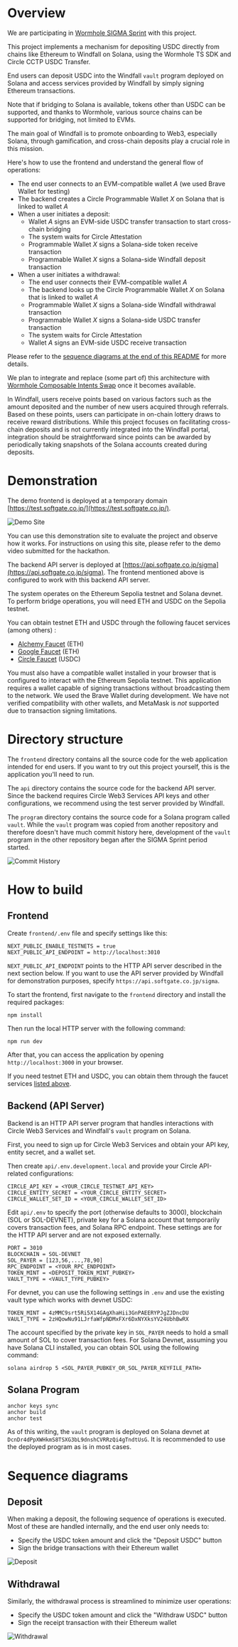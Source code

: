 # Overview

We are participating in [Wormhole SIGMA Sprint](https://sigma.wormhole.com/sprint) with this project.

This project implements a mechanism for depositing USDC directly from chains like Ethereum to Windfall on Solana, using the Wormhole TS SDK and Circle CCTP USDC Transfer.

End users can deposit USDC into the Windfall `vault` program deployed on Solana and access services provided by Windfall by simply signing Ethereum transactions.

Note that if bridging to Solana is available, tokens other than USDC can be supported, and thanks to Wormhole, various source chains can be supported for bridging, not limited to EVMs.

The main goal of Windfall is to promote onboarding to Web3, especially Solana, through gamification, and cross-chain deposits play a crucial role in this mission.

Here's how to use the frontend and understand the general flow of operations:

- The end user connects to an EVM-compatible wallet *A* (we used Brave Wallet for testing)
- The backend creates a Circle Programmable Wallet *X* on Solana that is linked to wallet *A*
- When a user initiates a deposit:
  - Wallet *A* signs an EVM-side USDC transfer transaction to start cross-chain bridging
  - The system waits for Circle Attestation
  - Programmable Wallet *X* signs a Solana-side token receive transaction
  - Programmable Wallet *X* signs a Solana-side Windfall deposit transaction
- When a user initiates a withdrawal:
  - The end user connects their EVM-compatible wallet *A*
  - The backend looks up the Circle Programmable Wallet *X* on Solana that is linked to wallet *A*
  - Programmable Wallet *X* signs a Solana-side Windfall withdrawal transaction
  - Programmable Wallet *X* signs a Solana-side USDC transfer transaction
  - The system waits for Circle Attestation
  - Wallet *A* signs an EVM-side USDC receive transaction

Please refer to the [sequence diagrams at the end of this README](#diagrams) for more details.

We plan to integrate and replace (some part of) this architecture with [Wormhole Composable Intents Swap](https://wormhole.com/blog/wormhole-launches-era3-adding-intents-protocol-and-major-user-experience) once it becomes available.

In Windfall, users receive points based on various factors such as the amount deposited and the number of new users acquired through referrals.
Based on these points, users can participate in on-chain lottery draws to receive reward distributions.
While this project focuses on facilitating cross-chain deposits and is not currently integrated into the Windfall portal, integration should be straightforward since points can be awarded by periodically taking snapshots of the Solana accounts created during deposits.

# Demonstration

The demo frontend is deployed at a temporary domain [https://test.softgate.co.jp/](https://test.softgate.co.jp/).

![Demo Site](Frontend.png)

You can use this demonstration site to evaluate the project and observe how it works.
For instructions on using this site, please refer to the demo video submitted for the hackathon.

The backend API server is deployed at [https://api.softgate.co.jp/sigma](https://api.softgate.co.jp/sigma).
The frontend mentioned above is configured to work with this backend API server.

The system operates on the Ethereum Sepolia testnet and Solana devnet.
To perform bridge operations, you will need ETH and USDC on the Sepolia testnet.

You can obtain testnet ETH and USDC through the following faucet services (among others) <a id="faucets">:</a>

- [Alchemy Faucet](https://www.alchemy.com/faucets/ethereum-sepolia) (ETH)
- [Google Faucet](https://cloud.google.com/application/web3/faucet/ethereum/sepolia) (ETH)
- [Circle Faucet](https://faucet.circle.com/) (USDC)

You must also have a compatible wallet installed in your browser that is configured to interact with the Ethereum Sepolia testnet.
This application requires a wallet capable of signing transactions without broadcasting them to the network.
We used the Brave Wallet during development.
We have not verified compatibility with other wallets, and MetaMask is *not* supported due to transaction signing limitations.

# Directory structure

The `frontend` directory contains all the source code for the web application intended for end users. If you want to try out this project yourself, this is the application you'll need to run.

The `api` directory contains the source code for the backend API server. Since the backend requires Circle Web3 Services API keys and other configurations, we recommend using the test server provided by Windfall.

The `program` directory contains the source code for a Solana program called `vault`.
While the `vault` program was copied from another repository and therefore doesn't have much commit history here, development of the `vault` program in the other repository began after the SIGMA Sprint period started.

![Commit History](Commit%20History.png)

# How to build

## Frontend

Create `frontend/.env` file and specify settings like this:

```shell
NEXT_PUBLIC_ENABLE_TESTNETS = true
NEXT_PUBLIC_API_ENDPOINT = http://localhost:3010
```

`NEXT_PUBLIC_API_ENDPOINT` points to the HTTP API server described in the next section below.
If you want to use the API server provided by Windfall for demonstration purposes, specify `https://api.softgate.co.jp/sigma`.

To start the frontend, first navigate to the `frontend` directory and install the required packages:

```shell
npm install
```
Then run the local HTTP server with the following command:

```shell
npm run dev
```

After that, you can access the application by opening `http://localhost:3000` in your browser.

If you need testnet ETH and USDC, you can obtain them through the faucet services [listed above](#faucets).

## Backend (API Server)

Backend is an HTTP API server program that handles interactions with Circle Web3 Services and Windfall's `vault` program on Solana.

First, you need to sign up for Circle Web3 Services and obtain your API key, entity secret, and a wallet set.

Then create `api/.env.development.local` and provide your Circle API-related configurations:

```shell
CIRCLE_API_KEY = <YOUR_CIRCLE_TESTNET_API_KEY>
CIRCLE_ENTITY_SECRET = <YOUR_CIRCLE_ENTITY_SECRET>
CIRCLE_WALLET_SET_ID = <YOUR_CIRCLE_WALLET_SET_ID>
```

Edit `api/.env` to specify the port (otherwise defaults to 3000), blockchain (SOL or SOL-DEVNET), private key for a Solana account that temporarily covers transaction fees, and Solana RPC endpoint. These settings are for the HTTP API server and are not exposed externally.

```shell
PORT = 3010
BLOCKCHAIN = SOL-DEVNET
SOL_PAYER = [123,56,...,78,90]
RPC_ENDPOINT = <YOUR_RPC_ENDPOINT>
TOKEN_MINT = <DEPOSIT_TOKEN_MINT_PUBKEY>
VAULT_TYPE = <VAULT_TYPE_PUBKEY>
```

For devnet, you can use the following settings in `.env` and use the existing vault type which works with devnet USDC:

```shell
TOKEN_MINT = 4zMMC9srt5Ri5X14GAgXhaHii3GnPAEERYPJgZJDncDU
VAULT_TYPE = 2zHQowNu91LJrfaWfpNDMxFXr6DxNYXksYV24UbhBwRX
```

The account specified by the private key in `SOL_PAYER` needs to hold a small amount of SOL to cover transaction fees.
For Solana Devnet, assuming you have Solana CLI installed, you can obtain SOL using the following command:

```shell
solana airdrop 5 <SOL_PAYER_PUBKEY_OR_SOL_PAYER_KEYFILE_PATH>
```

## Solana Program

```shell
anchor keys sync
anchor build
anchor test
```

As of this writing, the `vault` program is deployed on Solana devnet at `DcnDr4dPpXWHkmS8TSXG3bL9dnshCVRRzQi4gTndtUsG`.
It is recommended to use the deployed program as is in most cases.

# <a id="diagrams">Sequence diagrams</a>

## Deposit

When making a deposit, the following sequence of operations is executed.
Most of these are handled internally, and the end user only needs to:

- Specify the USDC token amount and click the "Deposit USDC" button
- Sign the bridge transactions with their Ethereum wallet

![Deposit](Deposit-Sequence.png)

## Withdrawal

Similarly, the withdrawal process is streamlined to minimize user operations:

- Specify the USDC token amount and click the "Withdraw USDC" button
- Sign the receipt transaction with their Ethereum wallet

![Withdrawal](Withdraw-Sequence.png)
